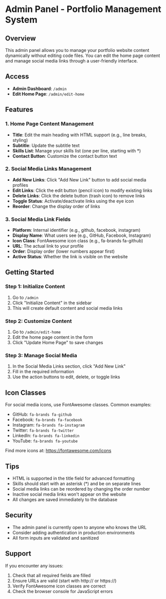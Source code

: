 # Admin Panel - Portfolio Management System

## Overview
This admin panel allows you to manage your portfolio website content dynamically without editing code files. You can edit the home page content and manage social media links through a user-friendly interface.

## Access
- **Admin Dashboard**: `/admin`
- **Edit Home Page**: `/admin/edit-home`

## Features

### 1. Home Page Content Management
- **Title**: Edit the main heading with HTML support (e.g., line breaks, styling)
- **Subtitle**: Update the subtitle text
- **Skills List**: Manage your skills list (one per line, starting with *)
- **Contact Button**: Customize the contact button text

### 2. Social Media Links Management
- **Add New Links**: Click "Add New Link" button to add social media profiles
- **Edit Links**: Click the edit button (pencil icon) to modify existing links
- **Delete Links**: Click the delete button (trash icon) to remove links
- **Toggle Status**: Activate/deactivate links using the eye icon
- **Reorder**: Change the display order of links

### 3. Social Media Link Fields
- **Platform**: Internal identifier (e.g., github, facebook, instagram)
- **Display Name**: What users see (e.g., GitHub, Facebook, Instagram)
- **Icon Class**: FontAwesome icon class (e.g., fa-brands fa-github)
- **URL**: The actual link to your profile
- **Order**: Display order (lower numbers appear first)
- **Active Status**: Whether the link is visible on the website

## Getting Started

### Step 1: Initialize Content
1. Go to `/admin`
2. Click "Initialize Content" in the sidebar
3. This will create default content and social media links

### Step 2: Customize Content
1. Go to `/admin/edit-home`
2. Edit the home page content in the form
3. Click "Update Home Page" to save changes

### Step 3: Manage Social Media
1. In the Social Media Links section, click "Add New Link"
2. Fill in the required information
3. Use the action buttons to edit, delete, or toggle links

## Icon Classes
For social media icons, use FontAwesome classes. Common examples:
- GitHub: `fa-brands fa-github`
- Facebook: `fa-brands fa-facebook`
- Instagram: `fa-brands fa-instagram`
- Twitter: `fa-brands fa-twitter`
- LinkedIn: `fa-brands fa-linkedin`
- YouTube: `fa-brands fa-youtube`

Find more icons at: https://fontawesome.com/icons

## Tips
- HTML is supported in the title field for advanced formatting
- Skills should start with an asterisk (*) and be on separate lines
- Social media links can be reordered by changing the order number
- Inactive social media links won't appear on the website
- All changes are saved immediately to the database

## Security
- The admin panel is currently open to anyone who knows the URL
- Consider adding authentication in production environments
- All form inputs are validated and sanitized

## Support
If you encounter any issues:
1. Check that all required fields are filled
2. Ensure URLs are valid (start with http:// or https://)
3. Verify FontAwesome icon classes are correct
4. Check the browser console for JavaScript errors
